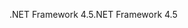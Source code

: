 <span data-ttu-id="cf3a8-101">.NET Framework 4.5</span><span class="sxs-lookup"><span data-stu-id="cf3a8-101">.NET Framework 4.5</span></span>